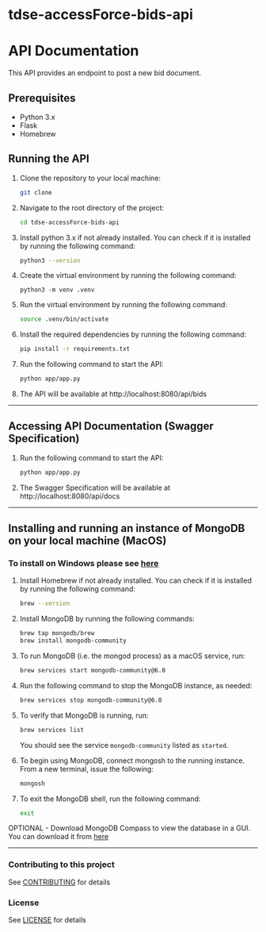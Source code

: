 # tdse-accessForce-bids-api
# API Documentation

This API provides an endpoint to post a new bid document.

## Prerequisites

- Python 3.x
- Flask
- Homebrew

## Running the API

1. Clone the repository to your local machine:

      ```bash
      git clone
      ```
2. Navigate to the root directory of the project:

      ```bash
      cd tdse-accessForce-bids-api
      ```
3. Install python 3.x if not already installed. You can check if it is installed by running the following command:

      ```bash
      python3 --version
      ```
4. Create the virtual environment by running the following command:

      ```
      python3 -m venv .venv
      ```
5. Run the virtual environment by running the following command:

      ```bash
      source .venv/bin/activate
      ``` 
6. Install the required dependencies by running the following command:

      ```bash
      pip install -r requirements.txt
      ```
7. Run the following command to start the API:

      ```bash
      python app/app.py
      ```
8. The API will be available at http://localhost:8080/api/bids

--------------

## Accessing API Documentation (Swagger Specification)

1. Run the following command to start the API:

      ```bash
      python app/app.py
      ```
2. The Swagger Specification will be available at http://localhost:8080/api/docs


--------------

## Installing and running an instance of MongoDB on your local machine (MacOS)

### To install on Windows please see [here](https://www.mongodb.com/docs/manual/tutorial/install-mongodb-on-windows/)

1. Install Homebrew if not already installed. You can check if it is installed by running the following command:

      ```bash
      brew --version
      ```
2. Install MongoDB by running the following commands:

      ```bash
      brew tap mongodb/brew
      brew install mongodb-community
      ```
3. To run MongoDB (i.e. the mongod process) as a macOS service, run:

      ```bash
      brew services start mongodb-community@6.0
      ```
4. Run the following command to stop the MongoDB instance, as needed:

      ```bash
      brew services stop mongodb-community@6.0
      ```
5. To verify that MongoDB is running, run:

      ```bash
      brew services list
      ```
   You should see the service `mongodb-community` listed as `started`.

6. To begin using MongoDB, connect mongosh to the running instance. From a new terminal, issue the following:

      ```bash
      mongosh
      ```
7. To exit the MongoDB shell, run the following command:

      ```bash
      exit
      ``` 
OPTIONAL - Download MongoDB Compass to view the database in a GUI. You can download it from [here](https://www.mongodb.com/try/download/compass)

--------------

### Contributing to this project

See [CONTRIBUTING](https://github.com/methods/tdse-accessForce-bids-api/blob/main/CONTRIBUTING.md) for details

### License

See [LICENSE](https://github.com/methods/tdse-accessForce-bids-api/blob/main/LICENSE.md) for details
